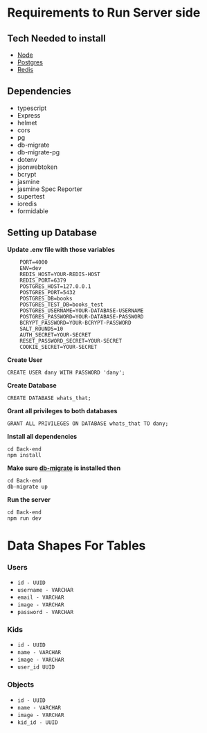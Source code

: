 # Requirements to Run Server side

## Tech Needed to install

- [Node](https://nodejs.org/en/)
- [Postgres](https://www.postgresql.org/download/)
- [Redis](https://redis.io/docs/getting-started/installation/)

## Dependencies

- typescript
- Express
- helmet
- cors
- pg
- db-migrate
- db-migrate-pg
- dotenv
- jsonwebtoken
- bcrypt
- jasmine
- jasmine Spec Reporter
- supertest
- ioredis
- formidable

## Setting up Database

**Update .env file with those variables**

```
    PORT=4000
    ENV=dev
    REDIS_HOST=YOUR-REDIS-HOST
    REDIS_PORT=6379
    POSTGRES_HOST=127.0.0.1
    POSTGRES_PORT=5432
    POSTGRES_DB=books
    POSTGRES_TEST_DB=books_test
    POSTGRES_USERNAME=YOUR-DATABASE-USERNAME
    POSTGRES_PASSWORD=YOUR-DATABASE-PASSWORD
    BCRYPT_PASSWORD=YOUR-BCRYPT-PASSWORD
    SALT_ROUNDS=10
    AUTH_SECRET=YOUR-SECRET
    RESET_PASSWORD_SECRET=YOUR-SECRET
    COOKIE_SECRET=YOUR-SECRET
```

**Create User**

```postgresql
CREATE USER dany WITH PASSWORD 'dany';
```

**Create Database**

```postgresql
CREATE DATABASE whats_that;
```

**Grant all privileges to both databases**

```postgresql
GRANT ALL PRIVILEGES ON DATABASE whats_that TO dany;
```
**Install all dependencies**
```
cd Back-end
npm install
```
**Make sure [db-migrate](https://db-migrate.readthedocs.io/en/latest/Getting%20Started/installation/) is installed then**

```
cd Back-end
db-migrate up
```
**Run the server**
```
cd Back-end
npm run dev
```

# Data Shapes For Tables

### Users

- `id - UUID`
- `username - VARCHAR`
- `email - VARCHAR`
- `image - VARCHAR`
- `password - VARCHAR`

### Kids

- `id - UUID`
- `name - VARCHAR`
- `image - VARCHAR`
- `user_id UUID`

### Objects

- `id - UUID`
- `name - VARCHAR`
- `image - VARCHAR`
- `kid_id - UUID`

